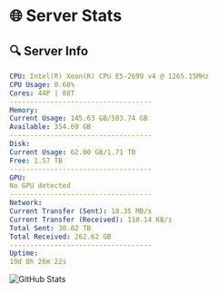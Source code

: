 # 🌐 Server Stats
## 🔍 Server Info
```yaml
CPU: Intel(R) Xeon(R) CPU E5-2699 v4 @ 1265.15MHz
CPU Usage: 0.60%
Cores: 44P | 88T
-----------------------------------
Memory:
Current Usage: 145.63 GB/503.74 GB
Available: 354.69 GB
-----------------------------------
Disk:
Current Usage: 62.00 GB/1.71 TB
Free: 1.57 TB
-----------------------------------
GPU:
No GPU detected
-----------------------------------
Network:
Current Transfer (Sent): 18.35 MB/s
Current Transfer (Received): 110.14 KB/s
Total Sent: 30.02 TB
Total Received: 262.62 GB
-----------------------------------
Uptime:
19d 0h 26m 22s
```
![GitHub Stats](https://img.shields.io/badge/Updated-2025-03-26_21:49:11-blue)